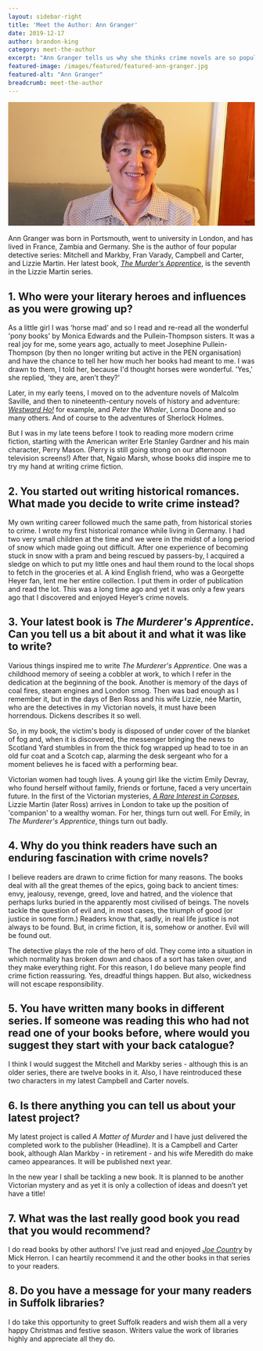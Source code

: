 ```yaml
---
layout: sidebar-right
title: 'Meet the Author: Ann Granger'
date: 2019-12-17
author: brandon-king
category: meet-the-author
excerpt: "Ann Granger tells us why she thinks crime novels are so popular and what she's working on at the moment, and wishes her Suffolk readers a happy Christmas."
featured-image: /images/featured/featured-ann-granger.jpg
featured-alt: "Ann Granger"
breadcrumb: meet-the-author
---
```


![Ann Granger](/images/featured/featured-ann-granger.jpg)

Ann Granger was born in Portsmouth, went to university in London, and has lived in France, Zambia and Germany. She is the author of four popular detective series: Mitchell and Markby, Fran Varady, Campbell and Carter, and Lizzie Martin. Her latest book, [<cite>The Murder's Apprentice</cite>](https://suffolk.spydus.co.uk/cgi-bin/spydus.exe/ENQ/OPAC/BIBENQ?BRN=2655449), is the seventh in the Lizzie Martin series.

## 1. Who were your literary heroes and influences as you were growing up?

As a little girl I was ‘horse mad’ and so I read and re-read all the wonderful 'pony books' by Monica Edwards and the Pullein-Thompson sisters. It was a real joy for me, some years ago, actually to meet Josephine Pullein-Thompson (by then no longer writing but active in the PEN organisation) and have the chance to tell her how much her books had meant to me. I was drawn to them, I told her, because I'd thought horses were wonderful. 'Yes,' she replied, 'they are, aren’t they?'

Later, in my early teens, I moved on to the adventure novels of Malcolm Saville, and then to nineteenth-century novels of history and adventure: [<cite>Westward Ho!</cite>](https://suffolk.spydus.co.uk/cgi-bin/spydus.exe/ENQ/OPAC/BIBENQ?BRN=317907) for example, and <cite>Peter the Whaler</cite>, Lorna Doone and so many others. And of course to the adventures of Sherlock Holmes.

But I was in my late teens before I took to reading more modern crime fiction, starting with the American writer Erle Stanley Gardner and his main character, Perry Mason. (Perry is still going strong on our afternoon television screens!) After that, Ngaio Marsh, whose books did inspire me to try my hand at writing crime fiction.

## 2. You started out writing historical romances. What made you decide to write crime instead?

My own writing career followed much the same path, from historical stories to crime. I wrote my first historical romance while living in Germany. I had two very small children at the time and we were in the midst of a long period of snow which made going out difficult. After one experience of becoming stuck in snow with a pram and being rescued by passers-by, I acquired a sledge on which to put my little ones and haul them round to the local shops to fetch in the groceries et al. A kind English friend, who was a Georgette Heyer fan, lent me her entire collection. I put them in order of publication and read the lot. This was a long time ago and yet it was only a few years ago that I discovered and enjoyed Heyer’s crime novels.

## 3. Your latest book is <cite>The Murderer's Apprentice</cite>. Can you tell us a bit about it and what it was like to write?

Various things inspired me to write <cite>The Murderer's Apprentice</cite>. One was a childhood memory of seeing a cobbler at work, to which I refer in the dedication at the beginning of the book. Another is memory of the days of coal fires, steam engines and London smog. Then was bad enough as I remember it, but in the days of Ben Ross and his wife Lizzie, née Martin, who are the detectives in my Victorian novels, it must have been horrendous. Dickens describes it so well.

So, in my book, the victim's body is disposed of under cover of the blanket of fog and, when it is discovered, the messenger bringing the news to Scotland Yard stumbles in from the thick fog wrapped up head to toe in an old fur coat and a Scotch cap, alarming the desk sergeant who for a moment believes he is faced with a performing bear.

Victorian women had tough lives. A young girl like the victim Emily Devray, who found herself without family, friends or fortune, faced a very uncertain future. In the first of the Victorian mysteries, [<cite>A Rare Interest in Corpses</cite>](https://suffolk.spydus.co.uk/cgi-bin/spydus.exe/ENQ/OPAC/BIBENQ?BRN=415433), Lizzie Martin (later Ross) arrives in London to take up the position of 'companion' to a wealthy woman. For her, things turn out well. For Emily, in <cite>The Murderer's Apprentice</cite>, things turn out badly.

## 4. Why do you think readers have such an enduring fascination with crime novels?

I believe readers are drawn to crime fiction for many reasons. The books deal with all the great themes of the epics, going back to ancient times: envy, jealousy, revenge, greed, love and hatred, and the violence that perhaps lurks buried in the apparently most civilised of beings. The novels tackle the question of evil and, in most cases, the triumph of good (or justice in some form.) Readers know that, sadly, in real life justice is not always to be found. But, in crime fiction, it is, somehow or another. Evil will be found out.

The detective plays the role of the hero of old. They come into a situation in which normality has broken down and chaos of a sort has taken over, and they make everything right. For this reason, I do believe many people find crime fiction reassuring. Yes, dreadful things happen. But also, wickedness will not escape responsibility.

## 5. You have written many books in different series. If someone was reading this who had not read one of your books before, where would you suggest they start with your back catalogue?

I think I would suggest the Mitchell and Markby series - although this is an older series, there are twelve books in it. Also, I have reintroduced these two characters in my latest Campbell and Carter novels.

## 6. Is there anything you can tell us about your latest project?

My latest project is called <cite>A Matter of Murder</cite> and I have just delivered the completed work to the publisher (Headline). It is a Campbell and Carter book, although Alan Markby - in retirement - and his wife Meredith do make cameo appearances. It will be published next year.

In the new year I shall be tackling a new book. It is planned to be another Victorian mystery and as yet it is only a collection of ideas and doesn’t yet have a title!

## 7. What was the last really good book you read that you would recommend?

I do read books by other authors! I’ve just read and enjoyed [<cite>Joe Country</cite>](https://suffolk.spydus.co.uk/cgi-bin/spydus.exe/ENQ/OPAC/BIBENQ?BRN=2562130) by Mick Herron. I can heartily recommend it and the other books in that series to your readers.

## 8. Do you have a message for your many readers in Suffolk libraries?

I do take this opportunity to greet Suffolk readers and wish them all a very happy Christmas and festive season. Writers value the work of libraries highly and appreciate all they do.
